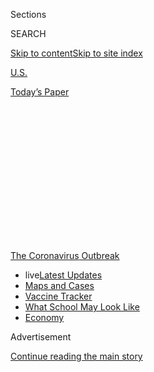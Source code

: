 <div id="app">

<div>

<div>

<div>

<div class="NYTAppHideMasthead css-1q2w90k e1suatyy0">

<div class="section css-ui9rw0 e1suatyy2">

<div class="css-eph4ug er09x8g0">

<div class="css-6n7j50">

</div>

<span class="css-1dv1kvn">Sections</span>

<div class="css-10488qs">

<span class="css-1dv1kvn">SEARCH</span>

</div>

[Skip to content](#site-content)[Skip to site
index](#site-index)

</div>

<div id="masthead-section-label" class="css-1wr3we4 eaxe0e00">

[U.S.](https://www.nytimes.com/section/us)

</div>

<div class="css-10698na e1huz5gh0">

</div>

</div>

<div id="masthead-bar-one" class="section hasLinks css-15hmgas e1csuq9d3">

<div class="css-uqyvli e1csuq9d0">

</div>

<div class="css-1uqjmks e1csuq9d1">

</div>

<div class="css-9e9ivx">

[](https://myaccount.nytimes.com/auth/login?response_type=cookie&client_id=vi)

</div>

<div class="css-1bvtpon e1csuq9d2">

[Today’s
Paper](https://www.nytimes.com/section/todayspaper)

</div>

</div>

</div>

</div>

<div data-aria-hidden="false">

<div id="site-content" data-role="main">

<div>

<div class="css-1aor85t" style="opacity:0.000000001;z-index:-1;visibility:hidden">

<div class="css-1hqnpie">

<div class="css-epjblv">

<span class="css-17xtcya">[U.S.](/section/us)</span><span class="css-x15j1o">|</span><span class="css-fwqvlz">In
a Crowded City, Leaders Struggle to Separate the Sick From the
Well</span>

</div>

<div class="css-k008qs">

<div class="css-1iwv8en">

<span class="css-18z7m18"></span>

<div>

</div>

</div>

<span class="css-1n6z4y">https://nyti.ms/3aw9Wtq</span>

<div class="css-1705lsu">

<div class="css-4xjgmj">

<div class="css-4skfbu" data-role="toolbar" data-aria-label="Social Media Share buttons, Save button, and Comments Panel with current comment count" data-testid="share-tools">

  - 
  - 
  - 
  - 
    
    <div class="css-6n7j50">
    
    </div>

  - 

</div>

</div>

</div>

</div>

</div>

</div>

<div id="NYT_TOP_BANNER_REGION" class="css-13pd83m">

<div>

<div id="styln-prism-menu-1592847958612" class="section interactive-content interactive-size-medium css-1edisqu">

<div class="css-17ih8de interactive-body">

<div id="scroll-container" class="css-1gj85ro">

[<span class="styln-title-wrap"><span class="css-1pje3qr">The
Coronavirus</span><span class="css-1pje3qr">
Outbreak</span></span>](https://www.nytimes.com/news-event/coronavirus?action=click&pgtype=Article&state=default&region=TOP_BANNER&context=storylines_menu)

  - <span class="css-kqxiym" data-emphasize="true">live</span>[Latest
    Updates](https://www.nytimes.com/2020/08/01/world/coronavirus-covid-19.html?action=click&pgtype=Article&state=default&region=TOP_BANNER&context=storylines_menu)
  - [Maps and
    Cases](https://www.nytimes.com/interactive/2020/us/coronavirus-us-cases.html?action=click&pgtype=Article&state=default&region=TOP_BANNER&context=storylines_menu)
  - [Vaccine
    Tracker](https://www.nytimes.com/interactive/2020/science/coronavirus-vaccine-tracker.html?action=click&pgtype=Article&state=default&region=TOP_BANNER&context=storylines_menu)
  - [What School May Look
    Like](https://www.nytimes.com/interactive/2020/07/29/us/schools-reopening-coronavirus.html?action=click&pgtype=Article&state=default&region=TOP_BANNER&context=storylines_menu)
  - [Economy](https://www.nytimes.com/live/2020/07/31/business/stock-market-today-coronavirus?action=click&pgtype=Article&state=default&region=TOP_BANNER&context=storylines_menu)

</div>

</div>

</div>

</div>

</div>

<div id="top-wrapper" class="css-1sy8kpn">

<div id="top-slug" class="css-l9onyx">

Advertisement

</div>

[Continue reading the main
story](#after-top)

<div class="ad top-wrapper" style="text-align:center;height:100%;display:block;min-height:250px">

<div id="top" class="place-ad" data-position="top" data-size-key="top">

</div>

</div>

<div id="after-top">

</div>

</div>

<div>

<div id="sponsor-wrapper" class="css-1hyfx7x">

<div id="sponsor-slug" class="css-19vbshk">

Supported by

</div>

[Continue reading the main
story](#after-sponsor)

<div id="sponsor" class="ad sponsor-wrapper" style="text-align:center;height:100%;display:block">

</div>

<div id="after-sponsor">

</div>

</div>

<div class="css-186x18t">

</div>

<div class="css-1vkm6nb ehdk2mb0">

# In a Crowded City, Leaders Struggle to Separate the Sick From the Well

</div>

Chelsea, Mass., has an infection rate higher than any other community in
the state. With families in cramped housing, it is difficult to contain
the spread.

<div class="css-79elbk" data-testid="photoviewer-wrapper">

<div class="css-z3e15g" data-testid="photoviewer-wrapper-hidden">

</div>

<div class="css-1a48zt4 ehw59r15" data-testid="photoviewer-children">

![<span class="css-16f3y1r e13ogyst0" data-aria-hidden="true">A man who
had tested positive for the coronavirus was loaded in an ambulance
earlier this month in Chelsea, Mass. The city is the epicenter of the
state’s coronavirus
crisis.</span><span class="css-cnj6d5 e1z0qqy90" itemprop="copyrightHolder"><span class="css-1ly73wi e1tej78p0">Credit...</span><span><span>Brian
Snyder/Reuters</span></span></span>](https://static01.nyt.com/images/2020/04/22/us/00virus-chelsea01/merlin_171695355_c735aa1f-adf7-4683-933f-c52579dd6826-articleLarge.jpg?quality=75&auto=webp&disable=upscale)

</div>

</div>

<div class="css-18e8msd">

<div class="css-vp77d3 epjyd6m0">

<div class="css-hus3qt ey68jwv0" data-aria-hidden="true">

[![Ellen
Barry](https://static01.nyt.com/images/2018/10/08/multimedia/author-ellen-barry/author-ellen-barry-thumbLarge.png
"Ellen Barry")](https://www.nytimes.com/by/ellen-barry)

</div>

<div class="css-1baulvz">

By [<span class="css-1baulvz last-byline" itemprop="name">Ellen
Barry</span>](https://www.nytimes.com/by/ellen-barry)

</div>

</div>

  - 
    
    <div class="css-ld3wwf e16638kd2">
    
    Published April 25, 2020Updated April 28,
    2020
    
    </div>

  - 
    
    <div class="css-4xjgmj">
    
    <div class="css-pvvomx" data-role="toolbar" data-aria-label="Social Media Share buttons, Save button, and Comments Panel with current comment count" data-testid="share-tools">
    
      - 
      - 
      - 
      - 
        
        <div class="css-6n7j50">
        
        </div>
    
      - 
    
    </div>
    
    </div>

</div>

</div>

<div class="section meteredContent css-1r7ky0e" name="articleBody" itemprop="articleBody">

<div class="css-1fanzo5 StoryBodyCompanionColumn">

<div class="css-53u6y8">

CHELSEA, Mass. — Paul Nowicki, the director of operations for the
housing authority in this small, crowded immigrant city, walked the
halls of the Buckley Apartments last week in a plastic face shield and
white gown, trying to stop an invisible predator.

Chelsea is the epicenter of [the coronavirus crisis in
Massachusetts](https://www.nytimes.com/interactive/2020/us/massachusetts-coronavirus-cases.html),
with rates of infection that surged last week to 3,841 per 100,000
people, around [six times the statewide
average](https://www.mass.gov/doc/confirmed-covid-19-cases-in-ma-by-citytown-january-1-2020-april-22-2020-pdf/download).
And officials fear the virus is still spreading.

</div>

</div>

<div>

</div>

<div class="css-1fanzo5 StoryBodyCompanionColumn">

<div class="css-53u6y8">

Take Mr. Nowicki: There were nine confirmed cases of the virus in the
Buckley Apartments, tucked among eight floors of public housing. Mr.
Nowicki had ordered waves of deep-cleaning, wiping of railings and
elevator buttons. He watched the residents shuffle in and out of the
lobby, mostly grandparents, fragile and disabled. It was his job to
safeguard them.

</div>

</div>

<div class="css-1fanzo5 StoryBodyCompanionColumn">

<div class="css-53u6y8">

But how could he do that when, because of medical privacy laws, he did
not know where the nine infected people lived? “It’s the specificity of
the floor you’d like to know,” Mr. Nowicki said. “Like, are the cases on
the 7th floor or the 9th floor? Are all the infections on one floor? Or
is it spread along all the floors? You’d like to know.”

He is not the only one. Residents call Mr. Nowicki’s wife, Tracy, the
city’s director of elder services, demanding to know who in their
building is positive, and she gently deters them.

“They want to make sure they don’t knock on their door,” she said. “I
totally understand that. I totally understand why the residents that are
still healthy want to stay that way.”

As the virus spreads through American communities, many leaders will
face the same stubborn challenge: How, in a country that values its
citizens’ medical privacy and autonomy, can authorities separate the
sick from the well?

The question is an urgent one if public life is to resume.

Chinese cities solved this problem by giving infected people no choice.
In the city of Wuhan, authorities realized that social distancing was
not enough to [rapidly bring the virus's reproduction rate down to near
zero](https://threader.app/thread/1251276061398220800), which they felt
was necessary to reopen schools and businesses.

</div>

</div>

<div class="css-1fanzo5 StoryBodyCompanionColumn">

<div class="css-53u6y8">

Household transmission represented the bulk of new cases. So when people
had mild symptoms, or were known to have been exposed, they were
[removed to vast quarantine
centers](https://www.telegraph.co.uk/global-health/science-and-disease/isolate-isolate-isolate-chinas-approach-covid-19-quarantine/).
There, they were medically monitored and provided with food, until two
successive tests showed they were not infectious.

Two months of this regimen brought the number of new confirmed cases to
nearly zero, said [Xihong
Lin](https://docs.google.com/presentation/d/1-rvZs0zsXF_0Tw8TNsBxKH4V1LQQXq7Az9kDfCgZDfE/edit#slide=id.p1),
a biostatistician at Harvard’s [T.H. Chan School of Public
Health](https://www.hsph.harvard.edu/xihong-lin/). But the United
States, she said, will have to encourage sick people to separate from
family
voluntarily.

<div id="NYT_MAIN_CONTENT_1_REGION" class="css-9tf9ac">

<div>

<div id="styln-covid-updates-world" class="section interactive-content interactive-size-medium css-1ftcdic">

<div class="css-17ih8de interactive-body">

<div id="styln-briefing-block" data-asset-id="QXJ0aWNsZTpueXQ6Ly9hcnRpY2xlLzhiMjRmNTQ0LWVhMmUtNTlmNC1hMDZiLTM0YWI3YTlmN2E4YQ==">

<div class="briefing-block-header-section">

# [Latest Updates: Global Coronavirus Outbreak](https://www.nytimes.com/2020/08/01/world/coronavirus-covid-19.html?action=click&pgtype=Article&state=default&region=MAIN_CONTENT_1&context=storylines_live_updates)

<div class="briefing-block-ts">

Updated 2020-08-02T07:42:09.613Z

</div>

</div>

  - [The U.S. reels as July cases more than double the total of any
    other
    month.](https://www.nytimes.com/2020/08/01/world/coronavirus-covid-19.html?action=click&pgtype=Article&state=default&region=MAIN_CONTENT_1&context=storylines_live_updates#link-34047410)
  - [Top U.S. officials work to break an impasse over the federal
    jobless
    benefit.](https://www.nytimes.com/2020/08/01/world/coronavirus-covid-19.html?action=click&pgtype=Article&state=default&region=MAIN_CONTENT_1&context=storylines_live_updates#link-780ec966)
  - [Its outbreak untamed, Melbourne goes into even greater
    lockdown.](https://www.nytimes.com/2020/08/01/world/coronavirus-covid-19.html?action=click&pgtype=Article&state=default&region=MAIN_CONTENT_1&context=storylines_live_updates#link-2bc8948)

<div class="briefing-block-footer">

<div class="briefing-block-footer-meta">

[See more
updates](https://www.nytimes.com/2020/08/01/world/coronavirus-covid-19.html?action=click&pgtype=Article&state=default&region=MAIN_CONTENT_1&context=storylines_live_updates)

</div>

<div class="briefing-block-briefinglinks">

<span>More live coverage:</span>
[Markets](https://www.nytimes.com/live/2020/07/31/business/stock-market-today-coronavirus?action=click&pgtype=Article&state=default&region=MAIN_CONTENT_1&context=storylines_live_updates)

</div>

</div>

</div>

</div>

</div>

</div>

</div>

“Western countries are different from Asian countries,” she said. “One
cannot force people to do things.”

Chelsea, a city of 40,000 people crammed into less than two square
miles,[has 1,447 confirmed
cases,](https://www.mass.gov/doc/confirmed-covid-19-cases-in-ma-by-citytown-january-1-2020-april-22-2020-pdf/download)
according to state data, by far the highest rate in Massachusetts.

And those confirmed cases represent only the tip of an iceberg. Last
weekend, when researchers from Massachusetts General Hospital [conducted
antibodies tests on 200 apparently healthy pedestrians in Chelsea,
selected at
random,](https://www.bostonglobe.com/2020/04/17/business/nearly-third-200-blood-samples-taken-chelsea-show-exposure-coronavirus/)
nearly [a third of them tested
positive](http://chelsearecord.com/2020/04/23/mgh-researcher-finds-interesting-results-here/),
suggesting that many had been infected without knowing it.

“They may infect other people around them who are high risk,” said John
Iafrate, vice chairman of Massachusetts General’s pathology department
and [the study’s principal
investigator](https://www.youtube.com/watch?v=GLQ9Alai5Ps). “That is a
very, very serious infection control issue.”

This month, city officials began offering people who tested positive for
the virus the option of moving into a 157-room hotel in nearby Revere,
to avoid infecting their family members or housemates. Ten days later,
though, only 14 people from Chelsea are staying there.

</div>

</div>

<div class="css-1fanzo5 StoryBodyCompanionColumn">

<div class="css-53u6y8">

“We were expecting the floodgates to open,” said Alexander Train, the
assistant director of the city’s Department of Planning and Development.
He said undocumented immigrants may be afraid to take advantage of the
offer, fearing it would lead to deportation.

“I think there is some uncertainty and anxiety that is inhibiting the
flow of guests to the hotel, because it is attributed to the
government,” he said. “It’s about, ‘what if I don’t make it back to my
family?’”

Most people, given a choice, will stay home, despite the risk of
infection, said Roy Avellaneda, the City Council president, who said he
tried in vain to persuade an employee at the restaurant he runs, who
risked infecting her family members, to check into a hotel.

“For all the love we have in this country,” Mr. Avellaneda said, “the
reason we’re probably going to be hit sicker is that we still have a
government that cannot make those decisions for the benefit of its
residents.”

</div>

</div>

<div class="css-79elbk" data-testid="photoviewer-wrapper">

<div class="css-z3e15g" data-testid="photoviewer-wrapper-hidden">

</div>

<div class="css-1a48zt4 ehw59r15" data-testid="photoviewer-children">

![<span class="css-16f3y1r e13ogyst0" data-aria-hidden="true">Residents
lined up at a food distribution site outside City Hall in
Chelsea.</span><span class="css-cnj6d5 e1z0qqy90" itemprop="copyrightHolder"><span class="css-1ly73wi e1tej78p0">Credit...</span><span>Michael
Dwyer/Associated
Press</span></span>](https://static01.nyt.com/images/2020/04/26/us/26virus-chelsea02/merlin_171686601_7440f465-6d38-4502-ad64-5b6e9d75ad4c-articleLarge.jpg?quality=75&auto=webp&disable=upscale)

</div>

</div>

<div class="css-1fanzo5 StoryBodyCompanionColumn">

<div class="css-53u6y8">

## ‘The Air Would Have Been Contaminated’

Separated from Boston by the Mystic River, Chelsea is a world apart, a
first stop for immigrant families — Lithuanian, Polish, Irish, and more
recently Honduran and Guatemalan — who cannot afford the bigger city’s
sky-high rents.

It has a population density of nearly 17,000 people per square mile,
with whole families crowding into single rooms in triple-decker
rowhouses, buildings with high rates of lead paint, asbestos and air
pollution.

</div>

</div>

<div class="css-1fanzo5 StoryBodyCompanionColumn">

<div class="css-53u6y8">

Katharine Robb, a researcher at the Harvard Kennedy School who spent a
summer following housing inspectors in Chelsea, was [stunned by what she
found](https://dash.harvard.edu/handle/1/40976724) — families living on
porches, in unfinished basements or even closets, without access to
running water, heat or sanitation.

“I didn’t think conditions like this were happening in the 21st
century,” she said. “It reminded me of stories I heard of the late
1800s, at the beginning of sanitary reform, at the beginning of
urbanization.”

This spring, the fast-spreading virus collided disastrously with the
city’s overcrowded housing. A warning flare came in the second week of
April, when, late at night, a young mother called the city housing
authority from the street; she had disclosed her test results to her
roommates, and they had kicked her out. “It dawned on me that this
situation was going to replicate itself,” said Thomas Ambrosino,
Chelsea’s city manager, “and we better have a solution.”

Over the weeks that came after, some of the sick isolated themselves.
One man, worried about infecting his family, slept in his car for two
days, until his relatives sought help from the city.

Gladys Vega, a longtime community activist, helped a man who had been
banished to a freezing, unfinished dirt basement, where he was riding
out the illness on a piece of cardboard. Another man had been sent to
sleep on a porch, despite temperatures that still dropped below freezing
at night.

“People are being treated as if they have leprosy,” said Ms. Vega,
[executive director of the Chelsea
Collaborative.](https://www.chelseacollab.org/meet-the-team-1)

Others did their best to ride out the virus in small spaces. Marisol
Lima, 35, was eight days from her move-out date, in the tiny room she
rented from a Colombian family, when she noticed that her downstairs
neighbor was coughing. Within days, six of the seven people in the
apartment were seriously ill, feverish, breathing with difficulty.

</div>

</div>

<div class="css-1fanzo5 StoryBodyCompanionColumn">

<div class="css-53u6y8">

“I think it was impossible not to get the virus,” she said. “It was a
very small living space. The air would have been
contaminated.”

<div id="NYT_MAIN_CONTENT_3_REGION" class="css-9tf9ac">

<div>

<div id="styln-prism-freeform-1594220623585" class="section interactive-content interactive-size-medium css-1ftcdic">

<div class="css-17ih8de interactive-body">

<div id="prism-freeform-block-62021" class="css-19mumt8" data-role="complementary" data-storyline="The Coronavirus Outbreak" data-truncated="true" tabindex="0">

<div class="css-a8d9oz">

<div class="css-eb027h">

[](https://www.nytimes.com/news-event/coronavirus?action=click&pgtype=Article&state=default&region=MAIN_CONTENT_3&context=storylines_faq)

### The Coronavirus Outbreak ›

#### Frequently Asked Questions

Updated July 27, 2020

  - #### Should I refinance my mortgage?
    
      - [It could be a good
        idea,](https://www.nytimes.com/article/coronavirus-money-unemployment.html?action=click&pgtype=Article&state=default&region=MAIN_CONTENT_3&context=storylines_faq)
        because mortgage rates have [never been
        lower.](https://www.nytimes.com/2020/07/16/business/mortgage-rates-below-3-percent.html?action=click&pgtype=Article&state=default&region=MAIN_CONTENT_3&context=storylines_faq)
        Refinancing requests have pushed mortgage applications to some
        of the highest levels since 2008, so be prepared to get in line.
        But defaults are also up, so if you’re thinking about buying a
        home, be aware that some lenders have tightened their standards.

  - #### What is school going to look like in September?
    
      - It is unlikely that many schools will return to a normal
        schedule this fall, requiring the grind of [online
        learning](https://www.nytimes.com/2020/06/05/us/coronavirus-education-lost-learning.html?action=click&pgtype=Article&state=default&region=MAIN_CONTENT_3&context=storylines_faq),
        [makeshift child
        care](https://www.nytimes.com/2020/05/29/us/coronavirus-child-care-centers.html?action=click&pgtype=Article&state=default&region=MAIN_CONTENT_3&context=storylines_faq)
        and [stunted
        workdays](https://www.nytimes.com/2020/06/03/business/economy/coronavirus-working-women.html?action=click&pgtype=Article&state=default&region=MAIN_CONTENT_3&context=storylines_faq)
        to continue. California’s two largest public school districts —
        Los Angeles and San Diego — said on July 13, that [instruction
        will be remote-only in the
        fall](https://www.nytimes.com/2020/07/13/us/lausd-san-diego-school-reopening.html?action=click&pgtype=Article&state=default&region=MAIN_CONTENT_3&context=storylines_faq),
        citing concerns that surging coronavirus infections in their
        areas pose too dire a risk for students and teachers. Together,
        the two districts enroll some 825,000 students. They are the
        largest in the country so far to abandon plans for even a
        partial physical return to classrooms when they reopen in
        August. For other districts, the solution won’t be an
        all-or-nothing approach. [Many
        systems](https://bioethics.jhu.edu/research-and-outreach/projects/eschool-initiative/school-policy-tracker/),
        including the nation’s largest, New York City, are devising
        [hybrid
        plans](https://www.nytimes.com/2020/06/26/us/coronavirus-schools-reopen-fall.html?action=click&pgtype=Article&state=default&region=MAIN_CONTENT_3&context=storylines_faq)
        that involve spending some days in classrooms and other days
        online. There’s no national policy on this yet, so check with
        your municipal school system regularly to see what is happening
        in your community.

  - #### Is the coronavirus airborne?
    
      - The coronavirus [can stay aloft for hours in tiny droplets in
        stagnant
        air](https://www.nytimes.com/2020/07/04/health/239-experts-with-one-big-claim-the-coronavirus-is-airborne.html?action=click&pgtype=Article&state=default&region=MAIN_CONTENT_3&context=storylines_faq),
        infecting people as they inhale, mounting scientific evidence
        suggests. This risk is highest in crowded indoor spaces with
        poor ventilation, and may help explain super-spreading events
        reported in meatpacking plants, churches and restaurants. [It’s
        unclear how often the virus is
        spread](https://www.nytimes.com/2020/07/06/health/coronavirus-airborne-aerosols.html?action=click&pgtype=Article&state=default&region=MAIN_CONTENT_3&context=storylines_faq)
        via these tiny droplets, or aerosols, compared with larger
        droplets that are expelled when a sick person coughs or sneezes,
        or transmitted through contact with contaminated surfaces, said
        Linsey Marr, an aerosol expert at Virginia Tech. Aerosols are
        released even when a person without symptoms exhales, talks or
        sings, according to Dr. Marr and more than 200 other experts,
        who [have outlined the evidence in an open letter to the World
        Health
        Organization](https://academic.oup.com/cid/article/doi/10.1093/cid/ciaa939/5867798).

  - #### What are the symptoms of coronavirus?
    
      - Common symptoms [include fever, a dry cough, fatigue and
        difficulty breathing or shortness of
        breath.](https://www.nytimes.com/article/symptoms-coronavirus.html?action=click&pgtype=Article&state=default&region=MAIN_CONTENT_3&context=storylines_faq)
        Some of these symptoms overlap with those of the flu, making
        detection difficult, but runny noses and stuffy sinuses are less
        common. [The C.D.C. has
        also](https://www.nytimes.com/2020/04/27/health/coronavirus-symptoms-cdc.html?action=click&pgtype=Article&state=default&region=MAIN_CONTENT_3&context=storylines_faq)
        added chills, muscle pain, sore throat, headache and a new loss
        of the sense of taste or smell as symptoms to look out for. Most
        people fall ill five to seven days after exposure, but symptoms
        may appear in as few as two days or as many as 14 days.

  - #### Does asymptomatic transmission of Covid-19 happen?
    
      - So far, the evidence seems to show it does. A widely cited
        [paper](https://www.nature.com/articles/s41591-020-0869-5)
        published in April suggests that people are most infectious
        about two days before the onset of coronavirus symptoms and
        estimated that 44 percent of new infections were a result of
        transmission from people who were not yet showing symptoms.
        Recently, a top expert at the World Health Organization stated
        that transmission of the coronavirus by people who did not have
        symptoms was “very rare,” [but she later walked back that
        statement.](https://www.nytimes.com/2020/06/09/world/coronavirus-updates.html?action=click&pgtype=Article&state=default&region=MAIN_CONTENT_3&context=storylines_faq#link-1f302e21)

<div id="styln-survey-component-62021" class="styln-survey-component" data-surveyname="faq" data-surveystoryline="coronavirus">

</div>

</div>

<div class="css-6mllg9">

</div>

<div class="css-pmm6ed">

<span class="css-5gimkt"></span>

</div>

</div>

</div>

</div>

</div>

</div>

</div>

Wendy Rosales, a restaurant kitchen manager, discovered she had the
virus when she went to the doctor for an earache, and tried to isolate
from her husband and daughters by staying in a bedroom. But the room had
no lock and her three-year-old toddled into the room any time her
father’s attention drifted, running to hug her mother. When Ms.
Rosales pushed her out and shut the door, the girl would stand outside,
crying.

“I didn’t sleep,” she said. “I spent almost the whole night thinking
what to do, and thinking about the little one — she’s young and doesn’t
understand what’s
happening.”

</div>

</div>

<div class="css-79elbk" data-testid="photoviewer-wrapper">

<div class="css-z3e15g" data-testid="photoviewer-wrapper-hidden">

</div>

<div class="css-1a48zt4 ehw59r15" data-testid="photoviewer-children">

<div class="css-1xdhyk6 erfvjey0">

<span class="css-1ly73wi e1tej78p0">Image</span>

<div class="css-zjzyr8">

<div data-testid="lazyimage-container" style="height:257.77777777777777px">

</div>

</div>

</div>

<span class="css-16f3y1r e13ogyst0" data-aria-hidden="true">Children
watched as emergency medical workers responded to a call in their
neighborhood in
Chelsea.</span><span class="css-cnj6d5 e1z0qqy90" itemprop="copyrightHolder"><span class="css-1ly73wi e1tej78p0">Credit...</span><span>Brian
Snyder/Reuters</span></span>

</div>

</div>

<div class="css-1fanzo5 StoryBodyCompanionColumn">

<div class="css-53u6y8">

## A Safety Valve

The opening of the Quality Inn in Revere last week provided the city
with a safety valve. Those who checked in would get three meals a day
and medical monitoring, but would not be allowed to leave their rooms,
or leave until cleared by medical staff.

Ms. Rosales was one of the first to check in.

After her night of crying, she stuffed a few possessions into a backpack
and left home without saying goodbye, or even looking back. [Now in her
seventh day at the Quality
Inn](https://www.cbsnews.com/news/contact-tracing-deployed-in-effort-to-fight-coronavirus/),
she is both intensely homesick and intensely relieved.

“I was terrified I was going to infect them,” she said. “It was the best
decision.”

But many in the city are choosing to ride out the illness at home.

</div>

</div>

<div class="css-1fanzo5 StoryBodyCompanionColumn">

<div class="css-53u6y8">

For Mr. Ambrosino, the city manager, it is part of a bigger problem for
the city of Chelsea: Infected people must be persuaded to take difficult
steps — like social distancing and isolating in the hotel — themselves.
“We’re not going to engage in violent physical sealing of doors,
that’s not how we operate in the U. S. of A.,” he said.

He said compliance rates were very good, as high as 95 percent, but that
left a significant number to spread the virus.” If the compliance rates
were 95 percent, that means that I have 2,000 nitwits out on the
street,” he said.

Another obstacle, he said, are medical privacy laws that can prevent the
city’s public health staff from disclosing who, in this crowded city,
has tested positive.

“She can’t call me and say, ‘I’ve got someone in Unit 6 who is
positive,’” Mr. Ambrosino said. “I can’t know their names or
addresses. She can say, ‘the city is ready to help you, call this help
line,’ but if that person doesn’t call, because they don’t understand,
or they’re afraid of the government, there is no way for us to help
them.”

“Unless someone tells us they’re Covid-19 positive, I have no way of
knowing,” he said.

And many sick people are withholding their status out of fear. Earlier
this month, Maria Belen Power,[a community
activist](http://www.greenrootschelsea.org/team), found herself begging
an undocumented friend, Floridalma Ochoa, to call 911. Ms. Power was
weeping; her friend had spent the night gasping for air.

“They just didn’t want to call, because they were afraid,” said Ms.
Power, associate executive director of
[GreenRoots](http://www.greenrootschelsea.org/), an environmental
justice organization. “She kept saying, ‘but what if they ask me for
papers?’ Honestly, I thought she could die. I was saying, ‘You have to
call. You’re losing time.”

Ms. Lima, who was infected by one of her roommates, said many people she
knows don’t want to reveal that they have the illness. “Fear exists
heavily among the Latino people,” she said. “A lot of people do not want
to speak, or even accept that they are sick, because they are scared of
how the rest of the people will look at them.”

</div>

</div>

<div class="css-1fanzo5 StoryBodyCompanionColumn">

<div class="css-53u6y8">

And many simply cannot fathom leaving sick relatives alone. Ruth
Gabriela Santos, 34, is counting the days until her mother, Ms. Ochoa,
is released from the hospital. She has been on a respirator for three
weeks, a period during which the city was transformed.

“The impact is terrible,” said Ms. Santos. “Knowing you are at the
epicenter, looking around and realizing how many people have died. And
that the numbers of infections are not only increasing, but doubling and
tripling. Learning that people you’ve known your whole life are
infected.”

Bringing her mother home, into a four-room apartment with eight other
people, comes with the risk that she is contagious. But Ms. Santos
cannot bear to think of her mother’s loneliness if she should be moved
to the hotel. She wants to cook for her.

“Our parents had their time,” Ms. Santos said. “They gave everything to
us. Now it is my time to return it, and take care of them.”

Vanessa Swales contributed reporting from New York.

</div>

</div>

<div>

</div>

</div>

<div>

</div>

<div>

</div>

<div>

</div>

<div>

<div id="bottom-wrapper" class="css-1ede5it">

<div id="bottom-slug" class="css-l9onyx">

Advertisement

</div>

[Continue reading the main
story](#after-bottom)

<div id="bottom" class="ad bottom-wrapper" style="text-align:center;height:100%;display:block;min-height:90px">

</div>

<div id="after-bottom">

</div>

</div>

</div>

</div>

</div>

## Site Index

<div>

</div>

## Site Information Navigation

  - [© <span>2020</span> <span>The New York Times
    Company</span>](https://help.nytimes.com/hc/en-us/articles/115014792127-Copyright-notice)

<!-- end list -->

  - [NYTCo](https://www.nytco.com/)
  - [Contact
    Us](https://help.nytimes.com/hc/en-us/articles/115015385887-Contact-Us)
  - [Work with us](https://www.nytco.com/careers/)
  - [Advertise](https://nytmediakit.com/)
  - [T Brand Studio](http://www.tbrandstudio.com/)
  - [Your Ad
    Choices](https://www.nytimes.com/privacy/cookie-policy#how-do-i-manage-trackers)
  - [Privacy](https://www.nytimes.com/privacy)
  - [Terms of
    Service](https://help.nytimes.com/hc/en-us/articles/115014893428-Terms-of-service)
  - [Terms of
    Sale](https://help.nytimes.com/hc/en-us/articles/115014893968-Terms-of-sale)
  - [Site
    Map](https://spiderbites.nytimes.com)
  - [Help](https://help.nytimes.com/hc/en-us)
  - [Subscriptions](https://www.nytimes.com/subscription?campaignId=37WXW)

</div>

</div>

</div>

</div>
